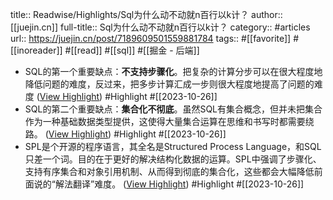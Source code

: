 title:: Readwise/Highlights/Sql为什么动不动就n百行以k计？
author:: [[juejin.cn]]
full-title:: Sql为什么动不动就n百行以k计？
category:: #articles
url:: https://juejin.cn/post/7189609501559881784
tags:: #[[favorite]] #[[inoreader]] #[[read]] #[[sql]] #[[掘金 - 后端]]
- SQL的第一个重要缺点：**不支持步骤化**。把复杂的计算分步可以在很大程度地降低问题的难度，反过来，把多步计算汇成一步则很大程度地提高了问题的难度 ([View Highlight](https://read.readwise.io/read/01hdp52zzgv3h6cvt9nztqr89p)) #Highlight #[[2023-10-26]]
- SQL的第二个重要缺点：**集合化不彻底**。虽然SQL有集合概念，但并未把集合作为一种基础数据类型提供，这使得大量集合运算在思维和书写时都需要绕路。 ([View Highlight](https://read.readwise.io/read/01hdp54ht791k7e57y2vqrhfq0)) #Highlight #[[2023-10-26]]
- SPL是个开源的程序语言，其全名是Structured Process Language，和SQL只差一个词。目的在于更好的解决结构化数据的运算。SPL中强调了步骤化、支持有序集合和对象引用机制、从而得到彻底的集合化，这些都会大幅降低前面说的“解法翻译”难度。 ([View Highlight](https://read.readwise.io/read/01hdp57kr9way0maeaz65cjbw8)) #Highlight #[[2023-10-26]]